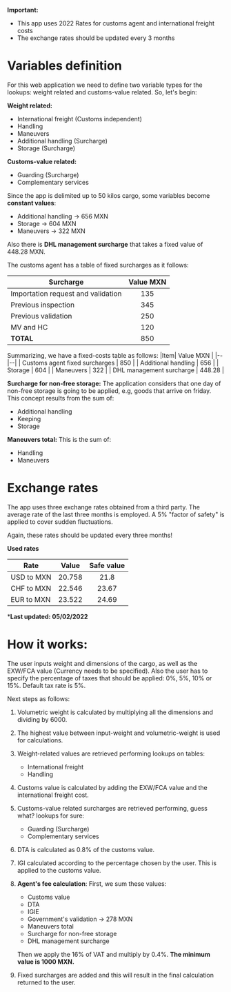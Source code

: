 **Important:**
 - This app uses 2022 Rates for customs agent and international freight costs
 - The exchange rates should be updated every 3 months

# Variables definition
For this web application we need to define two variable types for the lookups: weight related and customs-value related. So, let's begin:

 **Weight related:**
 - International freight (Customs independent)
 - Handling
 - Maneuvers
 - Additional handling (Surcharge)
 - Storage (Surcharge)
 
**Customs-value related:**
 - Guarding (Surcharge)
 - Complementary services
  
  Since the app is delimited up to 50 kilos cargo, some variables become **constant values**:
 - Additional handling -> 656 MXN
 - Storage -> 604 MXN
 - Maneuvers -> 322 MXN
 
 Also there is **DHL management surcharge**  that takes a fixed value of 448.28 MXN.

The customs agent has a table of fixed surcharges as it follows:

|Surcharge| Value MXN  |
|--|:--:|
| Importation request and validation |135 |
|Previous inspection|345|
|Previous validation|250 |
|MV and HC|120|
|**TOTAL**|850|

Summarizing, we have a fixed-costs table as follows:
|Item| Value MXN |
|--|--|
| Customs agent fixed surcharges | 850 |
| Additional handling | 656 |
| Storage  | 604 |
| Maneuvers  | 322 |
| DHL management surcharge | 448.28 |

**Surcharge for non-free storage:**
The application considers that one day of non-free storage is going to be applied, e.g, goods that arrive on friday. This concept results from the sum of:

 - Additional handling
 - Keeping
 - Storage

**Maneuvers total:**
This is the sum of:

 - Handling
 - Maneuvers

# Exchange rates

The app uses three exchange rates obtained from a third party. The average rate of the last three months is employed. A 5% "factor of safety" is applied to cover sudden fluctuations.

 Again, these rates should be updated every three months!

**Used rates**

| Rate | Value | Safe value |
|------|:-------:|:------------:|
| USD to MXN | 20.758  |21.8  |
| CHF to MXN | 22.546  |23.67 |
| EUR to MXN | 23.522  |24.69 |

***Last updated: 05/02/2022**


# How it works:

The user inputs weight and dimensions of the cargo, as well as the EXW/FCA value (Currency needs to be specified). Also the user has to specify the percentage of taxes that should be applied: 0%, 5%, 10% or 15%. Default tax rate is 5%.

 Next steps as follows:

 1. Volumetric weight is calculated by multiplying all the dimensions and dividing by 6000.
 
 2. The highest value between input-weight and volumetric-weight is used for calculations. 

 3. Weight-related values are retrieved performing lookups on tables:

	 - International freight
	 - Handling
	 
 4. Customs value is calculated by adding the EXW/FCA value and the international freight cost.

 5. Customs-value related surcharges are retrieved performing, guess what? lookups for sure:
	 - Guarding (Surcharge)
	 - Complementary services

 6. DTA is calculated as 0.8% of the customs value.

 7. IGI calculated according to the percentage chosen by the user. This is applied to the customs value.

 8. **Agent's fee calculation**:
 First, we sum these values:
 
	 - Customs value
	 - DTA
	 - IGIE
	 - Government's validation -> 278 MXN
	 - Maneuvers total
	 - Surcharge for non-free storage
	 - DHL management surcharge

	Then we apply the 16% of VAT and multiply by 0.4%. **The minimum value is 1000 MXN.**
	
9. Fixed surcharges are added and this will result in the final calculation returned to the user.
